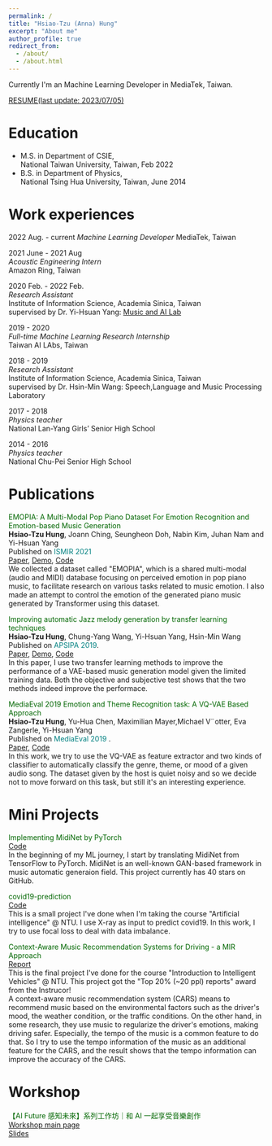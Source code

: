 ```yaml
---
permalink: /
title: "Hsiao-Tzu (Anna) Hung"
excerpt: "About me"
author_profile: true
redirect_from: 
  - /about/
  - /about.html
---
```


Currently I'm an Machine Learning Developer in MediaTek, Taiwan. 

[RESUME(last update: 2023/07/05)](https://annahung31.github.io/files/Anna_resume_20230705.pdf)


Education
======

* M.S. in Department of CSIE,  
National Taiwan University, Taiwan, Feb 2022
* B.S. in Department of Physics,  
National Tsing Hua University, Taiwan, June 2014



Work experiences
======
2022 Aug. - current
*Machine Learning Developer*
MediaTek, Taiwan


2021 June - 2021 Aug  
*Acoustic Engineering Intern*  
Amazon Ring, Taiwan


2020 Feb. - 2022 Feb.  
*Research Assistant*  
Institute of Information Science, Academia Sinica, Taiwan  
supervised by Dr. Yi-Hsuan Yang: [Music and AI Lab](https://musicai.citi.sinica.edu.tw/)


2019 - 2020  
*Full-time Machine Learning Research Internship*  
Taiwan AI LAbs, Taiwan  

2018 - 2019  
*Research Assistant*  
Institute of Information Science, Academia Sinica, Taiwan  
supervised by Dr. Hsin-Min Wang: Speech,Language and Music Processing Laboratory  

2017 - 2018  
*Physics teacher*  
National Lan-Yang Girls’ Senior High School  

2014 - 2016  
*Physics teacher*  
National Chu-Pei Senior High School  



Publications
======

<font color="#006600">EMOPIA: A Multi-Modal Pop Piano Dataset For Emotion Recognition and Emotion-based Music Generation</font>  
**Hsiao-Tzu Hung**, Joann Ching, Seungheon Doh, Nabin Kim, Juhan Nam and Yi-Hsuan Yang  
Published on <font color="#008080">ISMIR 2021</font>  
[Paper](), [Demo](https://annahung31.github.io/EMOPIA/), [Code](https://github.com/annahung31/EMOPIA)    
We collected a dataset called "EMOPIA", which is a shared multi-modal (audio and MIDI) database focusing on perceived emotion in pop piano music, to facilitate research on various tasks related to music emotion. I also made an attempt to control the emotion of the generated piano music generated by Transformer using this dataset.  


<font color="#006600">Improving automatic Jazz melody generation by transfer learning techniques</font>  
**Hsiao-Tzu Hung**, Chung-Yang Wang, Yi-Hsuan Yang, Hsin-Min Wang  
Published on <font color="#008080">APSIPA 2019</font>.  
[Paper](https://arxiv.org/abs/1908.09484), [Demo](https://annahung31.github.io/Publication-Demos/publications/jazz_melody_generation/), [Code](https://github.com/annahung31/jazz_melody_generation)    
In this paper, I use two transfer learning methods to improve the performance of a VAE-based music generation model given the limited training data. Both the objective and subjective test shows that the two methods indeed improve the performace.


<font color="#006600">MediaEval 2019 Emotion and Theme Recognition task: A VQ-VAE Based Approach</font>  
**Hsiao-Tzu Hung**, Yu-Hua Chen, Maximilian Mayer,Michael V¨otter, Eva Zangerle, Yi-Hsuan Yang  
Published on <font color="#008080">MediaEval 2019</font> .  
[Paper](https://evazangerle.at/publication/mediaeval-19-tai/mediaeval-19-tai.pdf), [Code](https://github.com/annahung31/moodtheme-tagging)  
In this work, we try to use the VQ-VAE as feature extractor and two kinds of classifier to automatically classify the genre, theme, or mood of a given audio song. The dataset given by the host is quiet noisy and so we decide not to move forward on this task, but still it's an interesting experience.


Mini Projects
======
<font color="#006600">Implementing MidiNet by PyTorch</font>  
[Code](https://github.com/annahung31/MidiNet-by-pytorch)  
In the beginning of my ML journey, I start by translating MidiNet from TensorFlow to PyTorch. MidiNet is an well-known GAN-based framework in music automatic generaion field. This project currently has 40 stars on GitHub. 

<font color="#006600">covid19-prediction</font>    
[Code](https://github.com/annahung31/covid19-prediction)  
This is a small project I've done when I'm taking the course "Artificial intelligence" @ NTU. I use X-ray as input to predict covid19. In this work, I try to use focal loss to deal with data imbalance.


<font color="#006600">Context-Aware Music Recommendation Systems for Driving - a MIR Approach</font>   
[Report](https://annahung31.github.io/files/course/CAR_report.pdf)  
This is the final project I've done for the course "Introduction to Intelligent Vehicles" @ NTU. This project got the "Top 20% (~20 ppl) reports" award from the Instrucor!  
A context-aware music recommendation system (CARS) means to recommend music based on the environmental factors such as the driver's mood, the weather condition, or the traffic conditions. On the other hand, in some research, they use music to regularize the driver's emotions, making driving safer. Especially, the tempo of the music is a common feature to do that. So I try to use the tempo information of the music as an additional feature for the CARS, and the result shows that the tempo information can improve the accuracy of the CARS.


Workshop
======
<font color="#006600">【AI Future 感知未來】系列工作坊｜和 AI 一起享受音樂創作</font>   
[Workshop main page](https://www.blnd.tw/activities/a1908dbf-1e44-4a87-8b0d-4feee7484926)   
[Slides](https://drive.google.com/file/d/1IbY-yD7NxjaC1wF0l-DR_DGvntlSL0Oz/view?usp=share_link)
